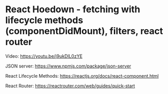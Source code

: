 # React Hoedown - fetching with lifecycle methods (componentDidMount), filters, react router

Video: https://youtu.be/j9ukDlL0zYE

JSON server: https://www.npmjs.com/package/json-server

React Lifecycle Methods: https://reactjs.org/docs/react-component.html

React Router: https://reactrouter.com/web/guides/quick-start
